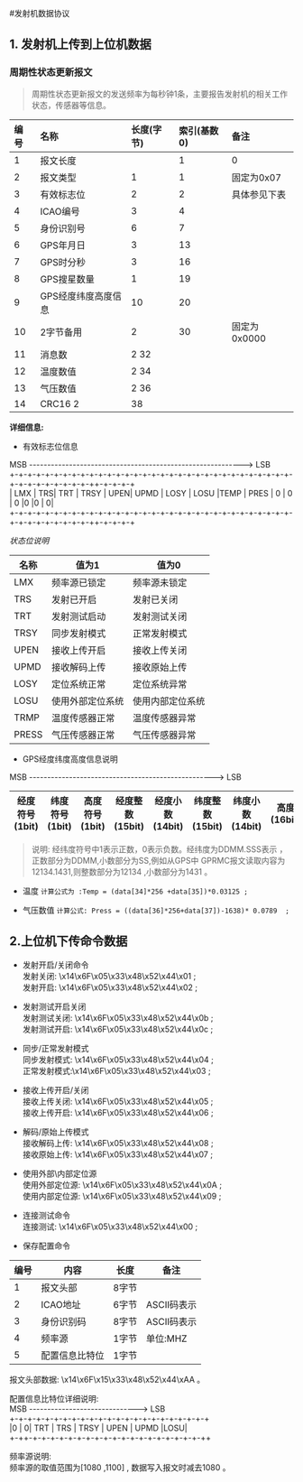 #发射机数据协议

## 1. 发射机上传到上位机数据  

### 周期性状态更新报文
> 周期性状态更新报文的发送频率为每秒钟1条，主要报告发射机的相关工作状态，传感器等信息。

|编号	 |名称	|长度(字节)	|索引(基数0)|	备注|
|:-------|:-----|:----------|:---------|:-------|
|1	|报文长度|	|1	|0	|
|2	|报文类型	|1	|1	|固定为0x07
|3	|有效标志位	|2	|2	|具体参见下表
|4	|ICAO编号	|3	|4	
|5	|身份识别号	|6	|7	
|6	|GPS年月日	|3	|13	
|7	|GPS时分秒	|3	|16	
|8	|GPS搜星数量|	1	|19	
|9	|GPS经度纬度高度信息	|10	|20	
|10|	2字节备用	|2	|30	|固定为0x0000
|11|	消息数	|2	32	
|12	|温度数值	|2	34	|
|13|	气压数值	|2	36	
|14	|CRC16	2	|38	

**详细信息:**  

*	有效标志位信息  

MSB      ----------------------------------------------------------->             LSB  
+-+-+-+-+-+-+-+-+-+-+-+-+-+-+-+-+-+-+-+-+-+-+-+-+-+-+-+-+-+-+-+-+-+-+-+-+-+-+-+-+-++-+-+-+-+  
| LMX | TRS| TRT | TRSY | UPEN| UPMD | LOSY | LOSU |TEMP | PRES | 0 | 0 | 0 |0 |0 | 0|  
+-+-+-+-+-+-+-+-+-+-+-+-+-+-+-+-+-+-+-+-+-+-+-+-+-+-+-+-+-+-+-+-+-+-+-+-+-+-+-+-+-++-+-+-+-+

_状态位说明_

|名称	|值为1	|值为0			|
|-------|-------|---------------|
|LMX	|频率源已锁定			|频率源未锁定|
|TRS	|发射已开启			|发射已关闭|
|TRT	|发射测试启动			|发射测试关闭|
|TRSY	|同步发射模式			|正常发射模式|
|UPEN	|接收上传开启			|接收上传关闭|
|UPMD	|接收解码上传			|接收原始上传|
|LOSY	|定位系统正常			|定位系统异常|
|LOSU	|使用外部定位系统		|使用内部定位系统|
|TRMP	|温度传感器正常		|温度传感器异常|
|PRESS	|气压传感器正常		|气压传感器异常|


*	GPS经度纬度高度信息说明

MSB             --------------------------------------------------->		LSB  

|经度符号(1bit)|	纬度符号(1bit)|	高度符号(1bit)|	经度整数(15bit)|	经度小数(14bit)|	纬度整数(15bit)|	纬度小数(14bit)|	高度(16bit)|
|-------|----------|-----------|-----------|-----------|-----------|-----------|--------|



> 说明: 经纬度符号中1表示正数，0表示负数。经纬度为DDMM.SSS表示 ，正数部分为DDMM,小数部分为SS,例如从GPS中 GPRMC报文读取内容为12134.1431,则整数部分为12134 ,小数部分为1431 。


* 温度
`计算公式为 :Temp = (data[34]*256 +data[35])*0.03125 ;`

* 气压数值
`计算公式: Press = ((data[36]*256+data[37])-1638)* 0.0789  ;`


## 2.上位机下传命令数据

*	发射开启/关闭命令<br>
发射关闭: \x14\x6F\x05\x33\x48\x52\x44\x01 ;<br>
发射开启: \x14\x6F\x05\x33\x48\x52\x44\x02 ; <br>

*	发射测试开启关闭<br>
发射测试关闭: \x14\x6F\x05\x33\x48\x52\x44\x0b ;<br>
发射测试开启: \x14\x6F\x05\x33\x48\x52\x44\x0c ;<br>

*	同步/正常发射模式<br>
同步发射模式: \x14\x6F\x05\x33\x48\x52\x44\x04 ;<br>
正常发射模式:\x14\x6F\x05\x33\x48\x52\x44\x03 ;<br>

*	接收上传开启/关闭<br>
接收上传关闭: \x14\x6F\x05\x33\x48\x52\x44\x05 ;<br>
接收上传开启: \x14\x6F\x05\x33\x48\x52\x44\x06 ;<br>

*	解码/原始上传模式<br>
接收解码上传: \x14\x6F\x05\x33\x48\x52\x44\x08 ; <br>
接收原始上传: \x14\x6F\x05\x33\x48\x52\x44\x07 ;<br>

* 使用外部\内部定位源<br>
	使用外部定位源: \x14\x6F\x05\x33\x48\x52\x44\x0A ;<br>
	使用内部定位源: \x14\x6F\x05\x33\x48\x52\x44\x09 ;<br>
* 连接测试命令<br>
连接测试: \x14\x6F\x05\x33\x48\x52\x44\x00 ;


*	保存配置命令

|编号	|内容	|长度	|备注|
|-------|-------|-------|---|
|1	|报文头部	|8字节	|
|2	|ICAO地址	|6字节	|ASCII码表示
|3	|身份识别码	|8字节	|ASCII码表示
|4	|频率源		|1字节	|单位:MHZ
|5	|配置信息比特位	|1字节	

报文头部数据: \x14\x6F\x15\x33\x48\x52\x44\xAA 。  

配置信息比特位详细说明:  
MSB      ------------------------------> LSB  
+-+-+-+-+-+-+-+-+-+-+-+-+-+-+-+-+-+-+-+-+-+-+  
|0 | 0| TRT | TRS | TRSY | UPEN | UPMD |LOSU|   
+-++-+-+-+-+-+-+-+-+-+-+-+-+-+-+-+-+-+-+-+-++

频率源说明:<br>
 频率源的取值范围为[1080  ,1100] , 数据写入报文时减去1080 。




